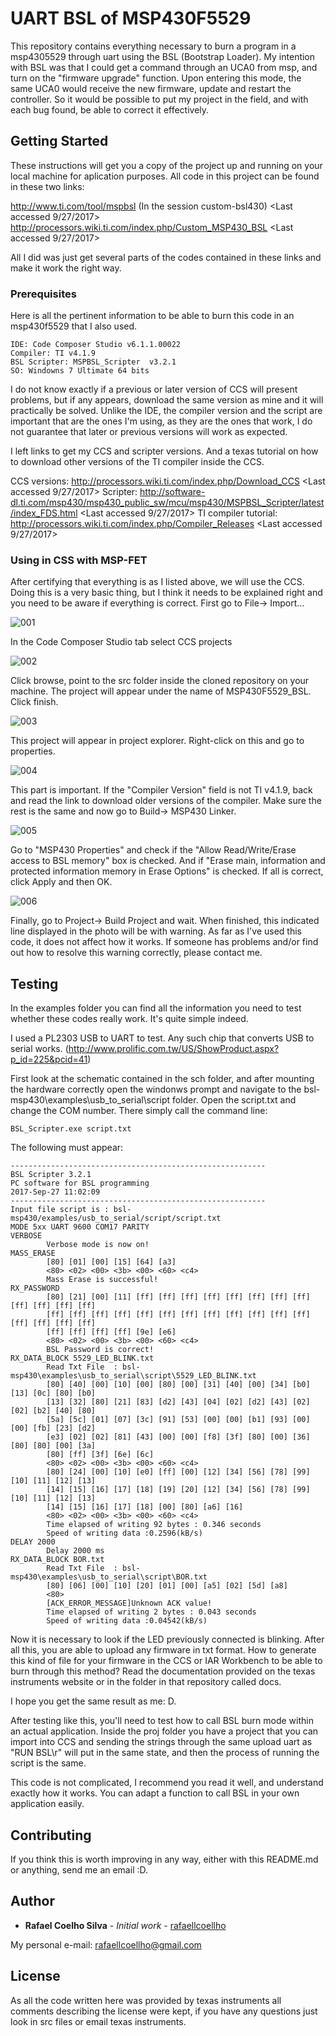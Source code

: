 # UART BSL of MSP430F5529

This repository contains everything necessary to burn a program in a msp4305529 through uart using the BSL (Bootstrap Loader). My intention with BSL was that I could get a command through an UCA0 from msp, and turn on the "firmware upgrade" function. Upon entering this mode, the same UCA0 would receive the new firmware, update and restart the controller. So it would be possible to put my project in the field, and with each bug found, be able to correct it effectively.

## Getting Started

These instructions will get you a copy of the project up and running on your local machine for aplication purposes. All code in this project can be found in these two links:

http://www.ti.com/tool/mspbsl (In the session custom-bsl430) <Last accessed 9/27/2017>
http://processors.wiki.ti.com/index.php/Custom_MSP430_BSL <Last accessed 9/27/2017>

All I did was just get several parts of the codes contained in these links and make it work the right way. 

### Prerequisites

Here is all the pertinent information to be able to burn this code in an msp430f5529 that I also used.

```
IDE: Code Composer Studio v6.1.1.00022
Compiler: TI v4.1.9
BSL Scripter: MSPBSL_Scripter  v3.2.1
SO: Windowns 7 Ultimate 64 bits
```

I do not know exactly if a previous or later version of CCS will present problems, but if any appears, download the same version as mine and it will practically be solved. Unlike the IDE, the compiler version and the script are important that are the ones I'm using, as they are the ones that work, I do not guarantee that later or previous versions will work as expected.

I left links to get my CCS and scripter versions. And a texas tutorial on how to download other versions of the TI compiler inside the CCS.

CCS versions: http://processors.wiki.ti.com/index.php/Download_CCS <Last accessed 9/27/2017>
Scripter: http://software-dl.ti.com/msp430/msp430_public_sw/mcu/msp430/MSPBSL_Scripter/latest/index_FDS.html  <Last accessed 9/27/2017>
TI compiler tutorial: http://processors.wiki.ti.com/index.php/Compiler_Releases <Last accessed 9/27/2017>

### Using in CSS with MSP-FET

After certifying that everything is as I listed above, we will use the CCS. Doing this is a very basic thing, but I think it needs to be explained right and you need to be aware if everything is correct. First go to File-> Import...

![001]("https://github.com/rafaellcoellho/bsl-msp430/tree/master/doc/img/001.png")

In the Code Composer Studio tab select CCS projects

![002]("https://github.com/rafaellcoellho/bsl-msp430/tree/master/doc/img/002.png")

Click browse, point to the src folder inside the cloned repository on your machine. The project will appear under the name of MSP430F5529_BSL. Click finish.

![003]("https://github.com/rafaellcoellho/bsl-msp430/tree/master/doc/img/003.png")

This project will appear in project explorer. Right-click on this and go to properties.

![004]("https://github.com/rafaellcoellho/bsl-msp430/tree/master/doc/img/004.png")

This part is important. If the "Compiler Version" field is not TI v4.1.9, back and read the link to download older versions of the compiler. Make sure the rest is the same and now go to Build-> MSP430 Linker.

![005]("https://github.com/rafaellcoellho/bsl-msp430/tree/master/doc/img/005.png")

Go to "MSP430 Properties" and check if the "Allow Read/Write/Erase access to BSL memory" box is checked. And if "Erase main, information and protected information memory in Erase Options" is checked. If all is correct, click Apply and then OK.

![006]("https://github.com/rafaellcoellho/bsl-msp430/tree/master/doc/img/006.png")

Finally, go to Project-> Build Project and wait. When finished, this indicated line displayed in the photo will be with warning. As far as I've used this code, it does not affect how it works. If someone has problems and/or find out how to resolve this warning correctly, please contact me.

## Testing

In the examples folder you can find all the information you need to test whether these codes really work. It's quite simple indeed.

I used a PL2303 USB to UART to test. Any such chip that converts USB to serial works. (http://www.prolific.com.tw/US/ShowProduct.aspx?p_id=225&pcid=41)

First look at the schematic contained in the sch folder, and after mounting the hardware correctly open the windonws prompt and navigate to the bsl-msp430\examples\usb_to_serial\script folder. Open the script.txt and change the COM number. There simply call the command line:

```
BSL_Scripter.exe script.txt
```
The following must appear:

```
---------------------------------------------------------
BSL Scripter 3.2.1
PC software for BSL programming
2017-Sep-27 11:02:09
---------------------------------------------------------
Input file script is : bsl-msp430/examples/usb_to_serial/script/script.txt
MODE 5xx UART 9600 COM17 PARITY
VERBOSE
        Verbose mode is now on!
MASS_ERASE
        [80] [01] [00] [15] [64] [a3]
        <80> <02> <00> <3b> <00> <60> <c4>
        Mass Erase is successful!
RX_PASSWORD
        [80] [21] [00] [11] [ff] [ff] [ff] [ff] [ff] [ff] [ff] [ff] [ff] [ff] [ff] [ff]
        [ff] [ff] [ff] [ff] [ff] [ff] [ff] [ff] [ff] [ff] [ff] [ff] [ff] [ff] [ff] [ff]
        [ff] [ff] [ff] [ff] [9e] [e6]
        <80> <02> <00> <3b> <00> <60> <c4>
        BSL Password is correct!
RX_DATA_BLOCK 5529_LED_BLINK.txt
        Read Txt File  : bsl-msp430\examples\usb_to_serial\script\5529_LED_BLINK.txt
        [80] [40] [00] [10] [00] [80] [00] [31] [40] [00] [34] [b0] [13] [0c] [80] [b0]
        [13] [32] [80] [21] [83] [d2] [43] [04] [02] [d2] [43] [02] [02] [b2] [40] [80]
        [5a] [5c] [01] [07] [3c] [91] [53] [00] [00] [b1] [93] [00] [00] [fb] [23] [d2]
        [e3] [02] [02] [81] [43] [00] [00] [f8] [3f] [80] [00] [36] [80] [80] [00] [3a]
        [80] [ff] [3f] [6e] [6c]
        <80> <02> <00> <3b> <00> <60> <c4>
        [80] [24] [00] [10] [e0] [ff] [00] [12] [34] [56] [78] [99] [10] [11] [12] [13]
        [14] [15] [16] [17] [18] [19] [20] [12] [34] [56] [78] [99] [10] [11] [12] [13]
        [14] [15] [16] [17] [18] [00] [80] [a6] [16]
        <80> <02> <00> <3b> <00> <60> <c4>
        Time elapsed of writing 92 bytes : 0.346 seconds
        Speed of writing data :0.2596(kB/s)
DELAY 2000
        Delay 2000 ms
RX_DATA_BLOCK BOR.txt
        Read Txt File  : bsl-msp430\examples\usb_to_serial\script\BOR.txt
        [80] [06] [00] [10] [20] [01] [00] [a5] [02] [5d] [a8]
        <80>
        [ACK_ERROR_MESSAGE]Unknown ACK value!
        Time elapsed of writing 2 bytes : 0.043 seconds
        Speed of writing data :0.04542(kB/s)
```
Now it is necessary to look if the LED previously connected is blinking. After all this, you are able to upload any firmware in txt format. How to generate this kind of file for your firmware in the CCS or IAR Workbench to be able to burn through this method? Read the documentation provided on the texas instruments website or in the folder in that repository called docs.

I hope you get the same result as me: D.

After testing like this, you'll need to test how to call BSL burn mode within an actual application. Inside the proj folder you have a project that you can import into CCS and sending the strings through the same upload uart as "RUN BSL\r" will put in the same state, and then the process of running the script is the same.

This code is not complicated, I recommend you read it well, and understand exactly how it works. You can adapt a function to call BSL in your own application easily.

## Contributing

If you think this is worth improving in any way, either with this README.md or anything, send me an email :D.

## Author

* **Rafael Coelho Silva** - *Initial work* - [rafaellcoellho](https://github.com/rafaellcoellho)

My personal e-mail: rafaellcoellho@gmail.com

## License

As all the code written here was provided by texas instruments all comments describing the license were kept, if you have any questions just look in src files or email texas instruments.

